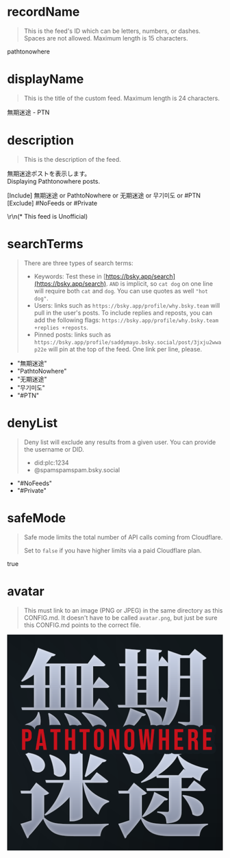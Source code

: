 
# recordName

> This is the feed's ID which can be letters, numbers, or dashes. Spaces are not allowed. Maximum length is 15 characters.

pathtonowhere

# displayName

> This is the title of the custom feed. Maximum length is 24 characters.

無期迷途 - PTN

# description

> This is the description of the feed.

無期迷途ポストを表示します。  
Displaying Pathtonowhere posts.    

[Include] 無期迷途 or PathtoNowhere or 无期迷途 or 무기미도 or #PTN    
[Exclude] #NoFeeds or #Private    

\r\n(* This feed is Unofficial)


# searchTerms

> There are three types of search terms:
>
> - Keywords: Test these in [https://bsky.app/search](https://bsky.app/search). `AND` is implicit, so `cat dog` on one line will require both `cat` and `dog`. You can use quotes as well `"hot dog"`.
> - Users: links such as `https://bsky.app/profile/why.bsky.team` will pull in the user's posts. To include replies and reposts, you can add the following flags: `https://bsky.app/profile/why.bsky.team +replies +reposts`.
> - Pinned posts: links such as `https://bsky.app/profile/saddymayo.bsky.social/post/3jxju2wwap22e` will pin at the top of the feed. One link per line, please.

- "無期迷途"
- "PathtoNowhere"
- "无期迷途"
- "무기미도"
- "#PTN"

# denyList

> Deny list will exclude any results from a given user. You can provide the username or DID.
>
> - did:plc:1234
> - @spamspamspam.bsky.social

- "#NoFeeds"
- "#Private"


# safeMode

> Safe mode limits the total number of API calls coming from Cloudflare.
>
> Set to `false` if you have higher limits via a paid Cloudflare plan.

true

# avatar

> This must link to an image (PNG or JPEG) in the same directory as this CONFIG.md. It doesn't have to be called `avatar.png`, but just be sure this CONFIG.md points to the correct file.

![](icon-feed-PTN_001.png)
